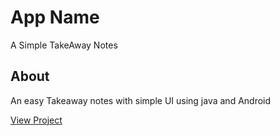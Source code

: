 # App Name
A Simple TakeAway Notes

## About
An easy Takeaway notes with simple UI using java and Android

[View Project](https://Asmein.github.io/Notes-App)
